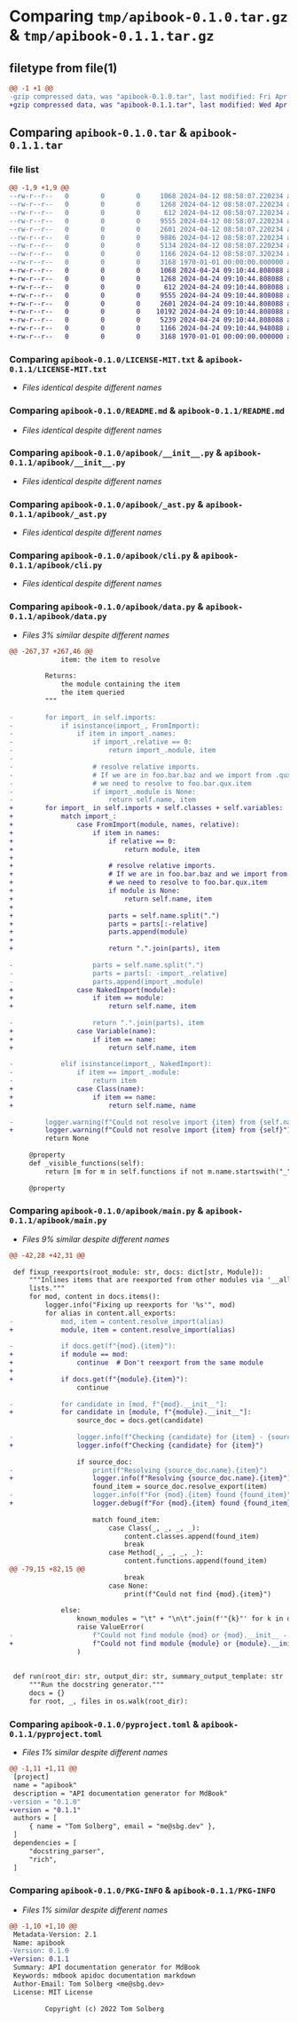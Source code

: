 # Comparing `tmp/apibook-0.1.0.tar.gz` & `tmp/apibook-0.1.1.tar.gz`

## filetype from file(1)

```diff
@@ -1 +1 @@
-gzip compressed data, was "apibook-0.1.0.tar", last modified: Fri Apr 12 08:58:07 2024, max compression
+gzip compressed data, was "apibook-0.1.1.tar", last modified: Wed Apr 24 09:10:44 2024, max compression
```

## Comparing `apibook-0.1.0.tar` & `apibook-0.1.1.tar`

### file list

```diff
@@ -1,9 +1,9 @@
--rw-r--r--   0        0        0     1068 2024-04-12 08:58:07.220234 apibook-0.1.0/LICENSE-MIT.txt
--rw-r--r--   0        0        0     1268 2024-04-12 08:58:07.220234 apibook-0.1.0/README.md
--rw-r--r--   0        0        0      612 2024-04-12 08:58:07.220234 apibook-0.1.0/apibook/__init__.py
--rw-r--r--   0        0        0     9555 2024-04-12 08:58:07.220234 apibook-0.1.0/apibook/_ast.py
--rw-r--r--   0        0        0     2601 2024-04-12 08:58:07.220234 apibook-0.1.0/apibook/cli.py
--rw-r--r--   0        0        0     9886 2024-04-12 08:58:07.220234 apibook-0.1.0/apibook/data.py
--rw-r--r--   0        0        0     5134 2024-04-12 08:58:07.220234 apibook-0.1.0/apibook/main.py
--rw-r--r--   0        0        0     1166 2024-04-12 08:58:07.320234 apibook-0.1.0/pyproject.toml
--rw-r--r--   0        0        0     3168 1970-01-01 00:00:00.000000 apibook-0.1.0/PKG-INFO
+-rw-r--r--   0        0        0     1068 2024-04-24 09:10:44.808088 apibook-0.1.1/LICENSE-MIT.txt
+-rw-r--r--   0        0        0     1268 2024-04-24 09:10:44.808088 apibook-0.1.1/README.md
+-rw-r--r--   0        0        0      612 2024-04-24 09:10:44.808088 apibook-0.1.1/apibook/__init__.py
+-rw-r--r--   0        0        0     9555 2024-04-24 09:10:44.808088 apibook-0.1.1/apibook/_ast.py
+-rw-r--r--   0        0        0     2601 2024-04-24 09:10:44.808088 apibook-0.1.1/apibook/cli.py
+-rw-r--r--   0        0        0    10192 2024-04-24 09:10:44.808088 apibook-0.1.1/apibook/data.py
+-rw-r--r--   0        0        0     5239 2024-04-24 09:10:44.808088 apibook-0.1.1/apibook/main.py
+-rw-r--r--   0        0        0     1166 2024-04-24 09:10:44.948088 apibook-0.1.1/pyproject.toml
+-rw-r--r--   0        0        0     3168 1970-01-01 00:00:00.000000 apibook-0.1.1/PKG-INFO
```

### Comparing `apibook-0.1.0/LICENSE-MIT.txt` & `apibook-0.1.1/LICENSE-MIT.txt`

 * *Files identical despite different names*

### Comparing `apibook-0.1.0/README.md` & `apibook-0.1.1/README.md`

 * *Files identical despite different names*

### Comparing `apibook-0.1.0/apibook/__init__.py` & `apibook-0.1.1/apibook/__init__.py`

 * *Files identical despite different names*

### Comparing `apibook-0.1.0/apibook/_ast.py` & `apibook-0.1.1/apibook/_ast.py`

 * *Files identical despite different names*

### Comparing `apibook-0.1.0/apibook/cli.py` & `apibook-0.1.1/apibook/cli.py`

 * *Files identical despite different names*

### Comparing `apibook-0.1.0/apibook/data.py` & `apibook-0.1.1/apibook/data.py`

 * *Files 3% similar despite different names*

```diff
@@ -267,37 +267,46 @@
             item: the item to resolve
 
         Returns:
             the module containing the item
             the item queried
         """
 
-        for import_ in self.imports:
-            if isinstance(import_, FromImport):
-                if item in import_.names:
-                    if import_.relative == 0:
-                        return import_.module, item
-
-                    # resolve relative imports.
-                    # If we are in foo.bar.baz and we import from .qux import item
-                    # we need to resolve to foo.bar.qux.item
-                    if import_.module is None:
-                        return self.name, item
+        for import_ in self.imports + self.classes + self.variables:
+            match import_:
+                case FromImport(module, names, relative):
+                    if item in names:
+                        if relative == 0:
+                            return module, item
+
+                        # resolve relative imports.
+                        # If we are in foo.bar.baz and we import from .qux import item
+                        # we need to resolve to foo.bar.qux.item
+                        if module is None:
+                            return self.name, item
+
+                        parts = self.name.split(".")
+                        parts = parts[:-relative]
+                        parts.append(module)
+
+                        return ".".join(parts), item
 
-                    parts = self.name.split(".")
-                    parts = parts[: -import_.relative]
-                    parts.append(import_.module)
+                case NakedImport(module):
+                    if item == module:
+                        return self.name, item
 
-                    return ".".join(parts), item
+                case Variable(name):
+                    if item == name:
+                        return self.name, item
 
-            elif isinstance(import_, NakedImport):
-                if item == import_.module:
-                    return item
+                case Class(name):
+                    if item == name:
+                        return self.name, name
 
-        logger.warning(f"Could not resolve import {item} from {self.name}")
+        logger.warning(f"Could not resolve import {item} from {self}")
         return None
 
     @property
     def _visible_functions(self):
         return [m for m in self.functions if not m.name.startswith("_")]
 
     @property
```

### Comparing `apibook-0.1.0/apibook/main.py` & `apibook-0.1.1/apibook/main.py`

 * *Files 9% similar despite different names*

```diff
@@ -42,28 +42,31 @@
 
 def fixup_reexports(root_module: str, docs: dict[str, Module]):
     """Inlines items that are reexported from other modules via '__all__'
     lists."""
     for mod, content in docs.items():
         logger.info("Fixing up reexports for '%s'", mod)
         for alias in content.all_exports:
-            mod, item = content.resolve_import(alias)
+            module, item = content.resolve_import(alias)
 
-            if docs.get(f"{mod}.{item}"):
+            if module == mod:
+                continue  # Don't reexport from the same module
+
+            if docs.get(f"{module}.{item}"):
                 continue
 
-            for candidate in [mod, f"{mod}.__init__"]:
+            for candidate in [module, f"{module}.__init__"]:
                 source_doc = docs.get(candidate)
 
-                logger.info(f"Checking {candidate} for {item} - {source_doc}")
+                logger.info(f"Checking {candidate} for {item}")
 
                 if source_doc:
-                    print(f"Resolving {source_doc.name}.{item}")
+                    logger.info(f"Resolving {source_doc.name}.{item}")
                     found_item = source_doc.resolve_export(item)
-                    logger.info(f"For {mod}.{item} found {found_item}")
+                    logger.debug(f"For {mod}.{item} found {found_item}")
 
                     match found_item:
                         case Class(_, _, _, _):
                             content.classes.append(found_item)
                             break
                         case Method(_, _, _, _):
                             content.functions.append(found_item)
@@ -79,15 +82,15 @@
                             break
                         case None:
                             print(f"Could not find {mod}.{item}")
 
             else:
                 known_modules = "\t" + "\n\t".join(f'"{k}"' for k in docs.keys())
                 raise ValueError(
-                    f"Could not find module {mod} or {mod}.__init__ - known modules:\n{known_modules}"
+                    f"Could not find module {module} or {module}.__init__ - known modules:\n{known_modules}"
                 )
 
 
 def run(root_dir: str, output_dir: str, summary_output_template: str | None):
     """Run the docstring generator."""
     docs = {}
     for root, _, files in os.walk(root_dir):
```

### Comparing `apibook-0.1.0/pyproject.toml` & `apibook-0.1.1/pyproject.toml`

 * *Files 1% similar despite different names*

```diff
@@ -1,11 +1,11 @@
 [project]
 name = "apibook"
 description = "API documentation generator for MdBook"
-version = "0.1.0"
+version = "0.1.1"
 authors = [
     { name = "Tom Solberg", email = "me@sbg.dev" },
 ]
 dependencies = [
     "docstring_parser",
     "rich",
 ]
```

### Comparing `apibook-0.1.0/PKG-INFO` & `apibook-0.1.1/PKG-INFO`

 * *Files 1% similar despite different names*

```diff
@@ -1,10 +1,10 @@
 Metadata-Version: 2.1
 Name: apibook
-Version: 0.1.0
+Version: 0.1.1
 Summary: API documentation generator for MdBook
 Keywords: mdbook apidoc documentation markdown
 Author-Email: Tom Solberg <me@sbg.dev>
 License: MIT License
         
         Copyright (c) 2022 Tom Solberg
```

